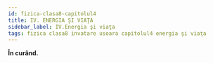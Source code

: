```yaml
---
id: fizica-clasa8-capitolul4
title: IV. ENERGIA ŞI VIAŢA
sidebar_label: IV.Energia şi viaţa
tags: fizica clasa8 invatare usoara capitolul4 energia şi viaţa
---
```


**În curând.**